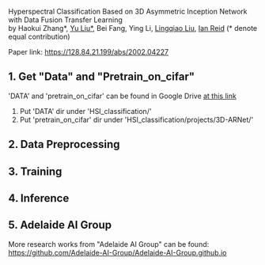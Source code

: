 
Hyperspectral Classification Based on 3D Asymmetric Inception Network with Data Fusion Transfer Learning </br>
by Haokui Zhang*, [Yu Liu*](https://sites.google.com/site/yuliuunilau/home), Bei Fang, Ying Li, [Lingqiao Liu](https://sites.google.com/site/lingqiaoliu83/), [Ian Reid](https://cs.adelaide.edu.au/~ianr/) (* denote equal contribution)

Paper link: https://128.84.21.199/abs/2002.04227


## 1. Get "Data" and "Pretrain_on_cifar" 
'DATA' and 'pretrain_on_cifar' can be found in Google Drive [at this link](https://drive.google.com/open?id=1LBj_G2dIhPqVw8TCbAjfwPCbmyOgal3-)

1. Put 'DATA' dir under 'HSI_classification/'
2. Put 'pretrain_on_cifar' dir under 'HSI_classification/projects/3D-ARNet/'

## 2. Data Preprocessing


## 3. Training


## 4. Inference


## 5. Adelaide AI Group
More research works from "Adelaide AI Group" can be found:
https://github.com/Adelaide-AI-Group/Adelaide-AI-Group.github.io
